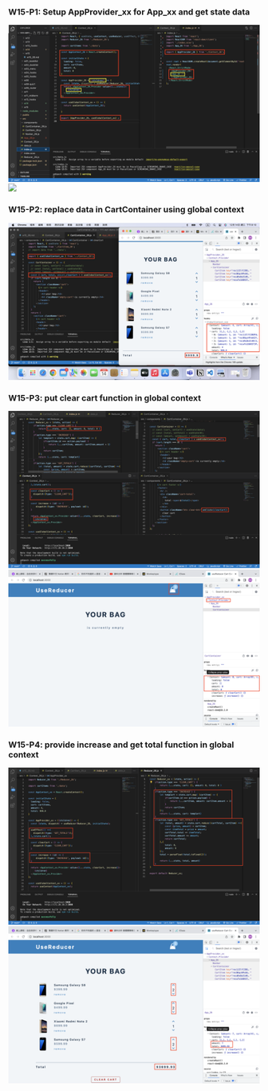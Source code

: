 ### W15-P1: Setup AppProvider_xx for App_xx and get state data
![](w15-p1-1.png)
![](w15-p1-2.png)

### W15-P2: replace data in CartContainer using global context
![](w15-p2.png)

### W15-P3: put clear cart function in global context
![](w15-p3-1.png)
![](w15-p3-2.png)

### W15-P4: provide increase and get total function in global context
![](w15-p4-1.png)
![](w15-p4-2.png)